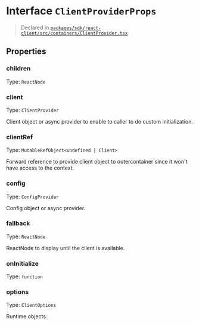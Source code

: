 # Interface `ClientProviderProps`
> Declared in [`packages/sdk/react-client/src/containers/ClientProvider.tsx`]()


## Properties
### children 
Type: `ReactNode`
### client 
Type: `ClientProvider`

Client object or async provider to enable to caller to do custom initialization.
### clientRef 
Type: `MutableRefObject<undefined | Client>`

Forward reference to provide client object to outercontainer since it won't have access to the context.
### config 
Type: `ConfigProvider`

Config object or async provider.
### fallback 
Type: `ReactNode`

ReactNode to display until the client is available.
### onInitialize 
Type: `function`
### options 
Type: `ClientOptions`

Runtime objects.